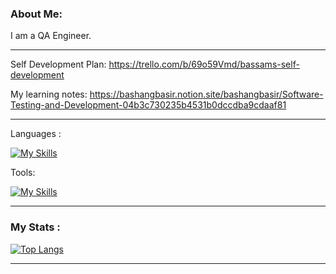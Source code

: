 
###  About Me:
I am a QA Engineer.

---

Self Development Plan: https://trello.com/b/69o59Vmd/bassams-self-development

My learning notes: https://bashangbasir.notion.site/bashangbasir/Software-Testing-and-Development-04b3c730235b4531b0dccdba9cdaaf81

---

Languages : 

[![My Skills](https://skillicons.dev/icons?i=java,python,js,html,css)](https://skillicons.dev)

Tools: 

[![My Skills](https://skillicons.dev/icons?i=selenium,postman,vscode,idea,github,gitlab)](https://skillicons.dev)

---
###  My Stats :

[![Top Langs](https://github-readme-stats.vercel.app/api/top-langs/?username=bashangbasir&layout=compact&theme=vision-friendly-dark)](https://github.com/anuraghazra/github-readme-stats)

---
